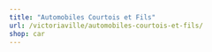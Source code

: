 ```yaml
---
title: "Automobiles Courtois et Fils"
url: /victoriaville/automobiles-courtois-et-fils/
shop: car
---
```

